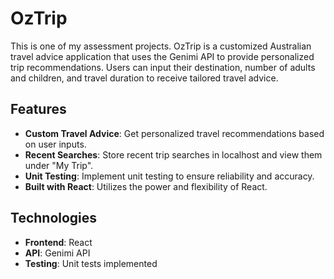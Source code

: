 # OzTrip

This is one of my assessment projects. OzTrip is a customized Australian travel advice application that uses the Genimi API to provide personalized trip recommendations. Users can input their destination, number of adults and children, and travel duration to receive tailored travel advice.

## Features

- **Custom Travel Advice**: Get personalized travel recommendations based on user inputs.
- **Recent Searches**: Store recent trip searches in localhost and view them under "My Trip".
- **Unit Testing**: Implement unit testing to ensure reliability and accuracy.
- **Built with React**: Utilizes the power and flexibility of React.

## Technologies

- **Frontend**: React
- **API**: Genimi API
- **Testing**: Unit tests implemented